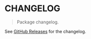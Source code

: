 # CHANGELOG

> Package changelog.

See [GitHub Releases](https://github.com/stdlib-js/assert-has-weakset-support/releases) for the changelog.